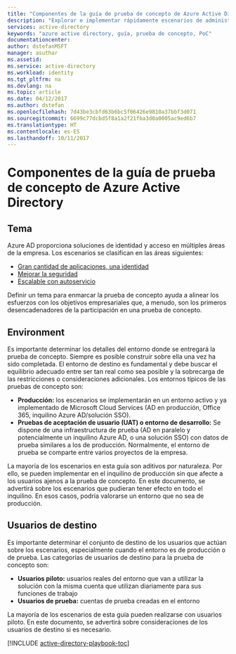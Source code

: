 ```yaml
---
title: "Componentes de la guía de prueba de concepto de Azure Active Directory | Microsoft Docs"
description: "Explorar e implementar rápidamente escenarios de administración de identidades y acceso"
services: active-directory
keywords: "azure active directory, guía, prueba de concepto, PoC"
documentationcenter: 
author: dstefanMSFT
manager: asuthar
ms.assetid: 
ms.service: active-directory
ms.workload: identity
ms.tgt_pltfrm: na
ms.devlang: na
ms.topic: article
ms.date: 04/12/2017
ms.author: dstefan
ms.openlocfilehash: 7d43be3cbfd63b6bc5f06426e9810a37bbf3d071
ms.sourcegitcommit: 6699c77dcbd5f8a1a2f21fba3d0a0005ac9ed6b7
ms.translationtype: HT
ms.contentlocale: es-ES
ms.lasthandoff: 10/11/2017
---
```

# <a name="azure-active-directory-proof-of-concept-playbook-ingredients"></a>Componentes de la guía de prueba de concepto de Azure Active Directory 

## <a name="theme"></a>Tema
Azure AD proporciona soluciones de identidad y acceso en múltiples áreas de la empresa. Los escenarios se clasifican en las áreas siguientes: 

* [Gran cantidad de aplicaciones, una identidad](active-directory-playbook-implementation.md#theme---lots-of-apps-one-identity) 
* [Mejorar la seguridad](active-directory-playbook-implementation.md#theme---increase-your-security) 
* [Escalable con autoservicio](active-directory-playbook-implementation.md#theme---scale-with-self-service) 

Definir un tema para enmarcar la prueba de concepto ayuda a alinear los esfuerzos con los objetivos empresariales que, a menudo, son los primeros desencadenadores de la participación en una prueba de concepto. 

## <a name="environment"></a>Environment

Es importante determinar los detalles del entorno donde se entregará la prueba de concepto. Siempre es posible construir sobre ella una vez ha sido completada. El entorno de destino es fundamental y debe buscar el equilibrio adecuado entre ser tan real como sea posible y la sobrecarga de las restricciones o consideraciones adicionales. Los entornos típicos de las pruebas de concepto son:
* **Producción:** los escenarios se implementarán en un entorno activo y ya implementado de Microsoft Cloud Services (AD en producción, Office 365, inquilino Azure AD/solución SSO). 
* **Pruebas de aceptación de usuario (UAT) o entorno de desarrollo:** Se dispone de una infraestructura de prueba (AD en paralelo y potencialmente un inquilino Azure AD, o una solución SSO) con datos de prueba similares a los de producción. Normalmente, el entorno de prueba se comparte entre varios proyectos de la empresa.

La mayoría de los escenarios en esta guía son aditivos por naturaleza. Por ello, se pueden implementar en el inquilino de producción sin que afecte a los usuarios ajenos a la prueba de concepto. En este documento, se advertirá sobre los escenarios que pudieran tener efecto en todo el inquilino. En esos casos, podría valorarse un entorno que no sea de producción. 


## <a name="target-users"></a>Usuarios de destino

Es importante determinar el conjunto de destino de los usuarios que actúan sobre los escenarios, especialmente cuando el entorno es de producción o de prueba. Las categorías de usuarios de destino para la prueba de concepto son:
* **Usuarios piloto:** usuarios reales del entorno que van a utilizar la solución con la misma cuenta que utilizan diariamente para sus funciones de trabajo
* **Usuarios de prueba:** cuentas de prueba creadas en el entorno 

La mayoría de los escenarios de esta guía pueden realizarse con usuarios piloto. En este documento, se advertirá sobre consideraciones de los usuarios de destino si es necesario.


[!INCLUDE [active-directory-playbook-toc](../../includes/active-directory-playbook-steps.md)]